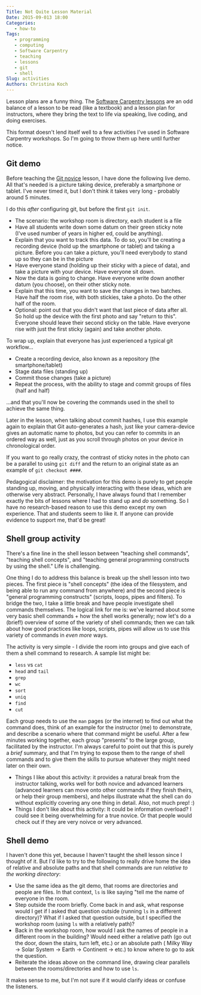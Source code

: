 ```yaml
---
Title: Not Quite Lesson Material
Date: 2015-09-013 18:00
Categories: 
   - how-to
Tags: 
   - programming
   - computing
   - Software Carpentry
   - teaching
   - lessons
   - git
   - shell
Slug: activities
Authors: Christina Koch
---
```


Lesson plans are a funny thing.  The [Software Carpentry lessons](http://www.software-carpentry.org/lessons.html)
are an odd balance of a lesson to be read (like a textbook) and a lesson plan for 
instructors, where they bring the text to life via speaking, live coding, and 
doing exercises.  

This format doesn't lend itself well to a few activities I've used in Software 
Carpentry workshops.  So I'm going to throw them up here until further notice.  

## Git demo

Before teaching the [Git novice](http://swcarpentry.github.io/git-novice) lesson, I 
have done the following live demo.  All that's needed is a picture taking device, 
preferably a smartphone or tablet.  I've never timed it, but I don't think it 
takes very long - probably around 5 minutes.  

I do this *after* configuring git, but before 
the first `git init`.  

* The scenario: the workshop room is directory, each student is a file
* Have all students write down some datum on their green sticky note (I've used 
number of years in higher ed, could be anything).  
* Explain that you want to track this data.  To do so, you'll be creating a 
recording device (hold up the smartphone or tablet) and taking a picture. Before 
you can take a picture, you'll need everybody to stand up so they can 
be in the picture
* Have everyone stand (holding up their sticky with a piece of data), and take a picture
with your device.  Have everyone sit down.  
* Now the data is going to change.  Have everyone write down another datum (you choose), 
on their other sticky note.  
* Explain that this time, you want to save the changes in two batches.  Have half 
the room rise, with both stickies, take a photo.  Do the other half of the room.  
* Optional: point out that you didn't want that last piece of data after all.  So 
hold up the device with the first photo and say "return to this".  Everyone should 
leave their second sticky on the table.  Have everyone rise with just the first 
sticky (again) and take another photo.  

To wrap up, explain that everyone has just experienced a typical git workflow...

* Create a recording device, also known as a repository (the smartphone/tablet)
* Stage data files (standing up)
* Commit those changes (take a picture)
* Repeat the process, with the ability to stage and commit groups of files (half and half)

...and that you'll now be covering the commands used in the shell to achieve
the same thing.  

Later in the lesson, when talking about commit hashes, I use this example again 
to explain that Git auto-generates a hash, just like your camera-device gives 
an automatic name to photos, but you can refer to commits in an ordered way 
as well, just as you scroll through photos on your device in chronological order.  

If you want to go really crazy, the contrast of sticky notes in the photo can be 
a parallel to using `git diff` and the return to an original state as an example of 
`git checkout ####`.  

Pedagogical disclaimer: the motivation for this demo is purely to get people standing up, 
moving, and physically interacting with these ideas, which are otherwise very 
abstract.  Personally, I have always found that I remember exactly the bits of 
lessons where I had to stand up and *do* something.  So I have no research-based 
reason to use this demo except my own experience.  That and students seem to like 
it.  If anyone can provide evidence to support me, that'd be great!  

## Shell group activity

There's a fine line in the shell lesson between "teaching shell commands", 
"teaching shell concepts", and "teaching general programming constructs by using 
the shell."  Life is challenging.  

One thing I do to address this balance is break up the shell lesson into two 
pieces.  The first piece is "shell concepts" (the idea of the filesystem, and being 
able to run any command from anywhere) and the second piece is "general programming 
constructs" (scripts, loops, pipes and filters).  To bridge the two, I take a little 
break and have people investigate shell commands themselves.  The logical link for me 
is: we've learned about some very basic shell commands + how the shell works generally; 
now let's do a (brief!) overview of some of the variety of shell commands; then we 
can talk about how good practices like loops, scripts, pipes will allow us to use 
this variety of commands in *even more* ways.  

The activity is very simple - I divide the room into groups and give each of them 
a shell command to research.  A sample list might be: 

* `less` vs `cat`
* `head` and `tail`
* `grep`
* `wc`
* `sort`
* `uniq`
* `find`
* `cut`

Each group needs to use the `man` pages (or the internet) to find out what the command 
does, think of an example for the instructor (me) to demonstrate, and describe a 
scenario where that command might be useful.  After a few minutes working together, 
each group "presents" to the large group, facilitated by the instructor.  I'm 
always careful to point out that this is purely a *brief* summary, and that I'm trying 
to expose them to the range of shell commands and to give them the skills to pursue 
whatever they might need later on their own.  

* Things I like 
about this activity: it provides a natural break from the instructor talking, 
works well for both novice and advanced 
learners (advanced learners can move onto other commands if they finish theirs, or help
their group members), and helps illustrate what the shell can do without explicitly 
covering any one thing in detail.  Also, not much prep!  :)
* Things I don't like about this activity: It could be information overload?  I could see 
it being overwhelming for a true novice.  Or that people would check out if they are 
very noivce or very advanced.  

## Shell demo

I haven't done this yet, because I haven't taught the shell lesson since I thought 
of it.  But I'd like to try to the following to really drive home 
the idea of relative and absolute paths and that 
shell commands are run *relative to the working directory*: 

* Use the same idea as the git demo, that rooms are directories and people are files.  In
that context, `ls` is like saying "tell me the name of everyone in the room.  
* Step outside the room briefly.  Come back in and ask, what response would I get 
if I asked that question outside (running `ls` in a different directory)?  What 
if I asked that question outside, but I specified the workshop room (using `ls` 
with a relatively path)?   
* Back in the workshop room, how would I ask the names of people in a different 
room in the building?  Would need either a relative path (go out the door, down 
the stairs, turn left, etc.) or an absolute path ( Milky Way -> Solar System -> 
Earth -> Continent -> etc.) to know where to go to ask the question.  
* Reiterate the ideas above on the command line, drawing clear parallels between 
the rooms/directories and how to use `ls`.  

It makes sense to me, but I'm not sure if it would clarify ideas or confuse the 
listeners.  

